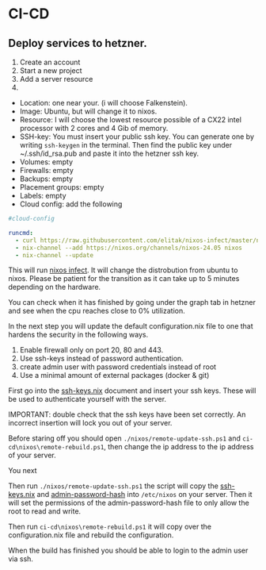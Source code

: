 # CI-CD 

## Deploy services to hetzner. 

1. Create an account
2. Start a new project
3. Add a server resource 
4. 

- Location: one near your. (i will choose Falkenstein). 
- Image: Ubuntu, but will change it to nixos. 
- Resource: I will choose the lowest resource possible of a CX22 intel processor with 2 cores and 4 Gib of memory. 
- SSH-key: You must insert your public ssh key. You can generate one by writing `ssh-keygen` in the terminal. Then find the public key under ~/.ssh/id_rsa.pub and paste it into the hetzner ssh key. 
- Volumes: empty 
- Firewalls: empty
- Backups: empty 
- Placement groups: empty 
- Labels: empty 
- Cloud config: add the following

``` yaml
#cloud-config

runcmd:
  - curl https://raw.githubusercontent.com/elitak/nixos-infect/master/nixos-infect | PROVIDER=hetznercloud NIX_CHANNEL=nixos-23.05 bash 2>&1 | tee /tmp/infect.log
  - nix-channel --add https://nixos.org/channels/nixos-24.05 nixos
  - nix-channel --update
```

This will run [nixos infect](https://github.com/elitak/nixos-infect?tab=readme-ov-file#hetzner-cloud). It will change the distrobution from ubuntu to nixos. Please be patient for the transition as it can take up to 5 minutes depending on the hardware. 

You can check when it has finished by going under the graph tab in hetzner and see when the cpu reaches close to 0% utilization. 

In the next step you will update the default configuration.nix file to one that hardens the security in the following ways. 

1. Enable firewall only on port 20, 80 and 443. 
2. Use ssh-keys instead of password authentication. 
3. create admin user with password credentials instead of root
4. Use a minimal amount of external packages (docker & git)

First go into the [ssh-keys.nix](ci-cd\nixos\ssh-keys.nix) document and insert your ssh keys. These will be used to authenticate yourself with the server. 

IMPORTANT: double check that the ssh keys have been set correctly. An incorrect insertion will lock you out of your server. 

Before staring off you should open `./nixos/remote-update-ssh.ps1` and `ci-cd\nixos\remote-rebuild.ps1`, then change the ip address to the ip address of your server. 

You next 

Then run `./nixos/remote-update-ssh.ps1` the script will copy the [ssh-keys.nix](ci-cd\nixos\ssh-keys.nix) and [admin-password-hash](ci-cd\nixos\admin-password-hash)  into `/etc/nixos` on your server. Then it will set the permissions of the admin-password-hash file to only allow the root to read and write.  

Then run `ci-cd\nixos\remote-rebuild.ps1` it will copy over the configuration.nix file and rebuild the configuration. 

When the build has finished you should be able to login to the admin user via ssh. 


